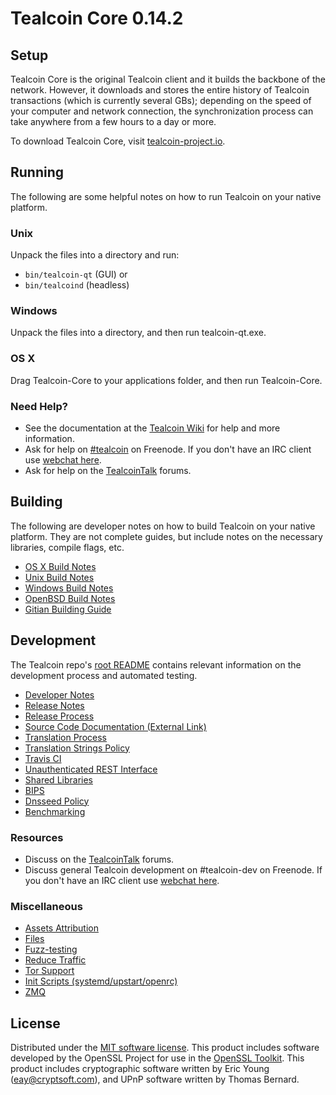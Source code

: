 Tealcoin Core 0.14.2
=====================

Setup
---------------------
Tealcoin Core is the original Tealcoin client and it builds the backbone of the network. However, it downloads and stores the entire history of Tealcoin transactions (which is currently several GBs); depending on the speed of your computer and network connection, the synchronization process can take anywhere from a few hours to a day or more.

To download Tealcoin Core, visit [tealcoin-project.io](https://tealcoin-project.io).

Running
---------------------
The following are some helpful notes on how to run Tealcoin on your native platform.

### Unix

Unpack the files into a directory and run:

- `bin/tealcoin-qt` (GUI) or
- `bin/tealcoind` (headless)

### Windows

Unpack the files into a directory, and then run tealcoin-qt.exe.

### OS X

Drag Tealcoin-Core to your applications folder, and then run Tealcoin-Core.

### Need Help?

* See the documentation at the [Tealcoin Wiki](https://tealcoin-project.io/tealcoin_info/)
for help and more information.
* Ask for help on [#tealcoin](http://webchat.freenode.net?channels=tealcoin) on Freenode. If you don't have an IRC client use [webchat here](http://webchat.freenode.net?channels=tealcoin).
* Ask for help on the [TealcoinTalk](https://tealcoin-project.io/tealcointalk/) forums.

Building
---------------------
The following are developer notes on how to build Tealcoin on your native platform. They are not complete guides, but include notes on the necessary libraries, compile flags, etc.

- [OS X Build Notes](build-osx.md)
- [Unix Build Notes](build-unix.md)
- [Windows Build Notes](build-windows.md)
- [OpenBSD Build Notes](build-openbsd.md)
- [Gitian Building Guide](gitian-building.md)

Development
---------------------
The Tealcoin repo's [root README](/README.md) contains relevant information on the development process and automated testing.

- [Developer Notes](developer-notes.md)
- [Release Notes](release-notes.md)
- [Release Process](release-process.md)
- [Source Code Documentation (External Link)](https://dev.visucore.com/tealcoin/doxygen/)
- [Translation Process](translation_process.md)
- [Translation Strings Policy](translation_strings_policy.md)
- [Travis CI](travis-ci.md)
- [Unauthenticated REST Interface](REST-interface.md)
- [Shared Libraries](shared-libraries.md)
- [BIPS](bips.md)
- [Dnsseed Policy](dnsseed-policy.md)
- [Benchmarking](benchmarking.md)

### Resources
* Discuss on the [TealcoinTalk](https://tealcoin-project.io/tealcointalk/) forums.
* Discuss general Tealcoin development on #tealcoin-dev on Freenode. If you don't have an IRC client use [webchat here](http://webchat.freenode.net/?channels=tealcoin-dev).

### Miscellaneous
- [Assets Attribution](assets-attribution.md)
- [Files](files.md)
- [Fuzz-testing](fuzzing.md)
- [Reduce Traffic](reduce-traffic.md)
- [Tor Support](tor.md)
- [Init Scripts (systemd/upstart/openrc)](init.md)
- [ZMQ](zmq.md)

License
---------------------
Distributed under the [MIT software license](/COPYING).
This product includes software developed by the OpenSSL Project for use in the [OpenSSL Toolkit](https://www.openssl.org/). This product includes
cryptographic software written by Eric Young ([eay@cryptsoft.com](mailto:eay@cryptsoft.com)), and UPnP software written by Thomas Bernard.
